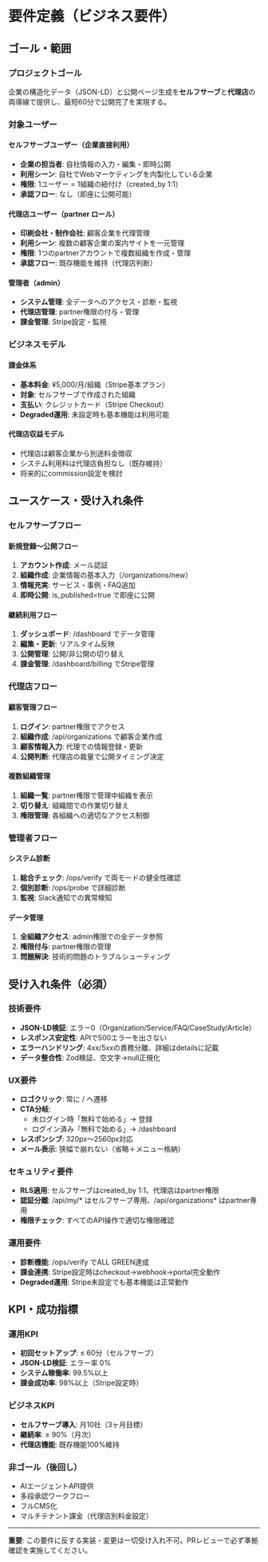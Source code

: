 # 要件定義（ビジネス要件）

## ゴール・範囲

### プロジェクトゴール
企業の構造化データ（JSON-LD）と公開ページ生成を**セルフサーブ**と**代理店**の両導線で提供し、最短60分で公開完了を実現する。

### 対象ユーザー

#### セルフサーブユーザー（企業直接利用）
- **企業の担当者**: 自社情報の入力・編集・即時公開
- **利用シーン**: 自社でWebマーケティングを内製化している企業
- **権限**: 1ユーザー = 1組織の紐付け（created_by 1:1）
- **承認フロー**: なし（即座に公開可能）

#### 代理店ユーザー（partner ロール）
- **印刷会社・制作会社**: 顧客企業を代理管理
- **利用シーン**: 複数の顧客企業の案内サイトを一元管理
- **権限**: 1つのpartnerアカウントで複数組織を作成・管理
- **承認フロー**: 既存機能を維持（代理店判断）

#### 管理者（admin）
- **システム管理**: 全データへのアクセス・診断・監視
- **代理店管理**: partner権限の付与・管理
- **課金管理**: Stripe設定・監視

### ビジネスモデル

#### 課金体系
- **基本料金**: ¥5,000/月/組織（Stripe基本プラン）
- **対象**: セルフサーブで作成された組織
- **支払い**: クレジットカード（Stripe Checkout）
- **Degraded運用**: 未設定時も基本機能は利用可能

#### 代理店収益モデル
- 代理店は顧客企業から別途料金徴収
- システム利用料は代理店負担なし（既存維持）
- 将来的にcommission設定を検討

## ユースケース・受け入れ条件

### セルフサーブフロー

#### 新規登録〜公開フロー
1. **アカウント作成**: メール認証
2. **組織作成**: 企業情報の基本入力（/organizations/new）
3. **情報充実**: サービス・事例・FAQ追加
4. **即時公開**: is_published=true で即座に公開

#### 継続利用フロー
1. **ダッシュボード**: /dashboard でデータ管理
2. **編集・更新**: リアルタイム反映
3. **公開管理**: 公開/非公開の切り替え
4. **課金管理**: /dashboard/billing でStripe管理

### 代理店フロー

#### 顧客管理フロー
1. **ログイン**: partner権限でアクセス
2. **組織作成**: /api/organizations で顧客企業作成
3. **顧客情報入力**: 代理での情報登録・更新
4. **公開判断**: 代理店の裁量で公開タイミング決定

#### 複数組織管理
1. **組織一覧**: partner権限で管理中組織を表示
2. **切り替え**: 組織間での作業切り替え
3. **権限管理**: 各組織への適切なアクセス制御

### 管理者フロー

#### システム診断
1. **総合チェック**: /ops/verify で両モードの健全性確認
2. **個別診断**: /ops/probe で詳細診断
3. **監視**: Slack通知での異常検知

#### データ管理
1. **全組織アクセス**: admin権限での全データ参照
2. **権限付与**: partner権限の管理
3. **問題解決**: 技術的問題のトラブルシューティング

## 受け入れ条件（必須）

### 技術要件
- **JSON-LD検証**: エラー0（Organization/Service/FAQ/CaseStudy/Article）
- **レスポンス安定性**: APIで500エラーを出さない
- **エラーハンドリング**: 4xx/5xxの責務分離、詳細はdetailsに記載
- **データ整合性**: Zod検証、空文字→null正規化

### UX要件
- **ロゴクリック**: 常に / へ遷移
- **CTA分岐**: 
  - 未ログイン時「無料で始める」→ 登録
  - ログイン済み「無料で始める」→ /dashboard
- **レスポンシブ**: 320px〜2560px対応
- **メール表示**: 狭幅で崩れない（省略＋メニュー格納）

### セキュリティ要件
- **RLS適用**: セルフサーブはcreated_by 1:1、代理店はpartner権限
- **認証分離**: /api/my/* はセルフサーブ専用、/api/organizations* はpartner専用
- **権限チェック**: すべてのAPI操作で適切な権限確認

### 運用要件
- **診断機能**: /ops/verify でALL GREEN達成
- **課金連携**: Stripe設定時はcheckout→webhook→portal完全動作
- **Degraded運用**: Stripe未設定でも基本機能は正常動作

## KPI・成功指標

### 運用KPI
- **初回セットアップ**: ≤ 60分（セルフサーブ）
- **JSON-LD検証**: エラー率 0%
- **システム稼働率**: 99.5%以上
- **課金成功率**: 98%以上（Stripe設定時）

### ビジネスKPI
- **セルフサーブ導入**: 月10社（3ヶ月目標）
- **継続率**: ≥ 90%（月次）
- **代理店機能**: 既存機能100%維持

### 非ゴール（後回し）
- AIエージェントAPI提供
- 多段承認ワークフロー
- フルCMS化
- マルチテナント課金（代理店別料金設定）

---

**重要**: この要件に反する実装・変更は一切受け入れ不可。PRレビューで必ず準拠確認を実施してください。
